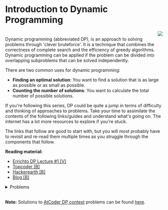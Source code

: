 # Introduction to Dynamic Programming
<img align="right" src="https://user-images.githubusercontent.com/55075129/130331616-68c025c3-a8b7-4f32-af08-3f706f1fcd21.jpg"/>
<br/>
Dynamic programming (abbreviated DP), is an approach to solving problems through 'clever bruteforce'. It is a technique that combines the correctness of complete search and the efficiency of greedy algorithms. Dynamic programming can
be applied if the problem can be divided into overlapping subproblems that can be solved independently.

There are two common uses for dynamic programming:
* **Finding an optimal solution**: You want to find a solution that is as large as possible or as small as possible.
* **Counting the number of solutions**: You want to calculate the total number of possible solutions.

If you're following this series, DP could be quite a jump in terms of difficulty and thinking of approaches to problems. Take your time to assimilate the contents of the following links/guides and understand what's going on. The internet has a lot more resources to explore if you're stuck.

The links that follow are good to start with, but you will most probably have to revisit and re-read them multiple times as you struggle through the components that follow.

**Reading material:**
* [Errichto DP Lecture #1 [V]](https://www.youtube.com/watch?v=YBSt1jYwVfU)
* [Topcoder [B]](https://www.topcoder.com/community/competitive-programming/tutorials/dynamic-programming-from-novice-to-advanced/)
* [Hackerearth [B]](https://www.hackerearth.com/practice/algorithms/dynamic-programming/introduction-to-dynamic-programming-1/tutorial/)
* [Blog [B]](https://skerritt.blog/dynamic-programming/)

<details>
<summary>Problems</summary>
<ul>
    <li><a href="https://atcoder.jp/contests/dp/tasks/dp_a">AtCoder DP A Frog 1</a></li>
    <li><a href="https://atcoder.jp/contests/dp/tasks/dp_b">AtCoder DP B Frog 2</a></li>
    <li><a href="https://atcoder.jp/contests/dp/tasks/dp_c">AtCoder DP C Vocation</a></li>
</ul>
</details>
<br/>

**Note:** Solutions to [AtCoder DP contest](https://atcoder.jp/contests/dp/tasks) problems can be found [here](https://www.youtube.com/watch?v=FAQxdm0bTaw).
